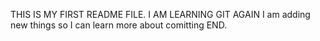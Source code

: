 THIS IS MY FIRST README FILE. I AM LEARNING GIT AGAIN
I am adding new things so I can learn more about comitting
END.
